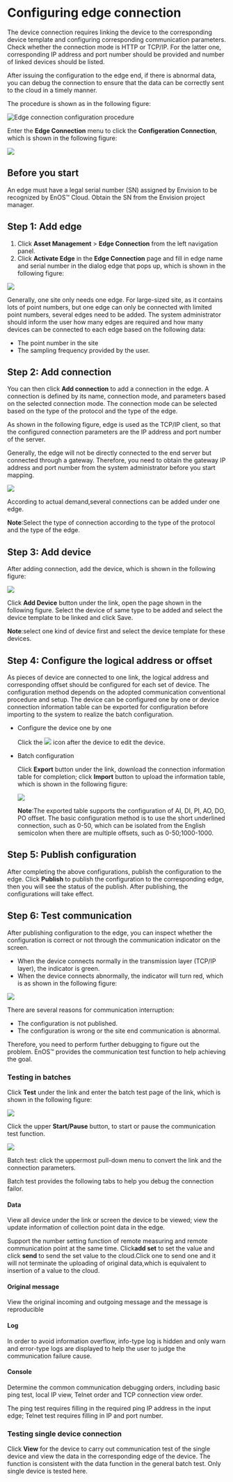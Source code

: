 # Configuring edge connection

The device connection requires linking the device to the corresponding device template and configuring corresponding communication parameters. Check whether the connection mode is HTTP or TCP/IP. For the latter one, corresponding IP address and port number should be provided and number of linked devices should be listed.

After issuing the configuration to the edge end, if there is abnormal data, you can debug the connection to ensure that the data can be correctly sent to the cloud in a timely manner.

The procedure is shown as in the following figure:

![Edge connection configuration procedure](media/edge_connection_config_flow.png)

Enter the **Edge Connection** menu to click the **Configeration Connection**, which is shown in the following figure:

![](media/edge_configeration.png)

## Before you start

An edge must have a legal serial number (SN) assigned by Envision to be recognized by EnOS™ Cloud. Obtain the SN from the Envision project manager.

## Step 1: Add edge

1. Click **Asset Management** > **Edge Connection** from the left navigation panel.
2. Click **Activate Edge** in the **Edge Connection** page and fill in edge name and serial number in the dialog edge that pops up, which is shown in the following figure:

![](media/activate_edge.png)

Generally, one site only needs one edge. For large-sized site, as it contains lots of point numbers, but one edge can only be connected with limited point numbers, several edges need to be added. The system administrator should inform the user how many edges are required and how many devices can be connected to each edge based on the following data:
- The point number in the site
- The sampling frequency provided by the user.

## Step 2: Add connection

You can then click **Add connection** to add a connection in the edge. A connection is defined by its name, connection mode, and parameters based on the selected connection mode. The connection mode can be selected based on the type of the protocol and the type of the edge.

As shown in the following figure, edge is used as the TCP/IP client, so that the configured connection parameters are the IP address and port number of the server.

Generally, the edge will not be directly connected to the end server but connected through a gateway. Therefore, you need to obtain the gateway IP address and port number from the system administrator before you start mapping.

![](media/add_connection.png)

According to actual demand,several connections can be added under one edge.

**Note**:Select the type of connection according to the type of the protocol and the type of the edge.

## Step 3: Add device

After adding connection, add the device, which is shown in the following figure:

![](media/add_device.png)

Click **Add Device** button under the link, open the page shown in the following figure. Select the device of same type to be added and select the device template to be linked and click Save.

  **Note**:select one kind of device first and select the device template for these devices.


## Step 4: Configure the logical address or offset

As pieces of device are connected to one link, the logical address and corresponding offset should be configured for each set of device. The configuration method depends on the adopted communication conventional procedure and setup. The device can be configured one by one or device connection information table can be exported for configuration before importing to the system to realize the batch configuration.

- Configure the device one by one

  Click the ![](media/search_button.png)  icon after the device to edit the device.

- Batch configuration

  Click **Export** button under the link, download the connection information table for completion; click **Import** button to upload the information table, which is shown in the following figure:

  ![](media/import_export.png)

  **Note**:The exported table supports the configuration of AI, DI, PI, AO, DO, PO offset. The basic configuration method is to use the short underlined connection, such as 0-50, which can be isolated from the English semicolon when there are multiple offsets, such as 0-50;1000-1000.

## Step 5: Publish configuration

After completing the above configurations, publish the configuration to the edge. Click **Publish** to publish the configuration to the corresponding edge, then you will see the status of the publish. After publishing, the configurations will take effect.

## Step 6: Test communication

After publishing configuration to the edge, you can inspect whether the configuration is correct or not through the communication indicator on the screen.
- When the device connects normally in the transmission layer (TCP/IP layer), the indicator is green.
- When the device connects abnormally, the indicator will turn red, which is as shown in the following figure:

![](media/step5_test.png)

There are several reasons for communication interruption:
- The configuration is not published.
- The configuration is wrong or the site end communication is abnormal.

Therefore, you need to perform further debugging to figure out the problem. EnOS™ provides the communication test function to help achieving the goal.

### Testing in batches

Click **Test** under the link and enter the batch test page of the link, which is shown in the following figure:

![](media/step5_test_start.png)

Click the upper **Start/Pause** button, to start or pause the communication test function.

![](media/startbutton.png)

Batch test: click the uppermost pull-down menu to convert the link and the connection parameters.

Batch test provides the following tabs to help you debug the connection failor.

#### Data

View all device under the link or screen the device to be viewed; view the update information of collection point data in the edge.

Support the number setting function of remote measuring and remote communication point at the same time. Click**add set** to set the value and click **send** to send the set value to the cloud.Click one to send one and it will not terminate the uploading of original data,which is equivalent to insertion of a value to the cloud.

#### Original message

View the original incoming and outgoing message and the message is reproducible

#### Log

In order to avoid information overflow, info-type log is hidden and only warn and error-type logs are displayed to help the user to judge the communication failure cause.

#### Console

Determine the common communication debugging orders, including basic ping test, local IP view, Telnet order and TCP connection view order.

The ping test requires filling in the required ping IP address in the input edge; Telnet test requires filling in IP and port number.

### Testing single device connection

Click **View** for the device to carry out communication test of the single device and view the data in the corresponding edge of the device. The function is consistent with the data function in the general batch test. Only single device is tested here.
